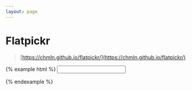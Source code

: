 ```yaml
---
layout: page
---
```


# Flatpickr

> [https://chmln.github.io/flatpickr/](https://chmln.github.io/flatpickr/)

{% example html %}
<input class="ui-form-control" type="text" id="date">
<script>
    window.onload = function () {
        new flatpickr('#date',{
            locale: flatpickr.l10ns.zh
        })
    }
</script>

{% endexample %}